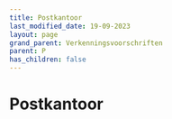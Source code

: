 ```yaml
---
title: Postkantoor
last_modified_date: 19-09-2023
layout: page
grand_parent: Verkenningsvoorschriften
parent: P
has_children: false
---
```


Postkantoor
===========


